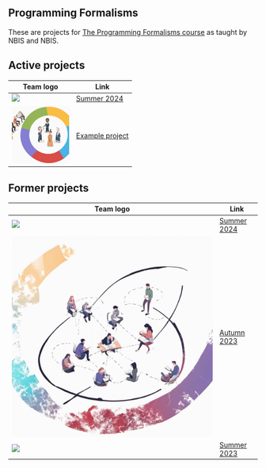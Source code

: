 ## Programming Formalisms

These are projects for [The Programming Formalisms course](https://github.com/UPPMAX/programming_formalisms) as taught by NBIS and NBIS.

## Active projects

Team logo                                                                                                                            |Link
-------------------------------------------------------------------------------------------------------------------------------------|---------------------------------------------------------------------------------------------------
![](https://github.com/UPPMAX/programming_formalisms/blob/main/docs/project/programming_formalisms_student_team_autumn_2024_logo.png)|[Summer 2024](https://github.com/programming-formalisms/programming_formalisms_project_autumn_2024)
![](https://github.com/UPPMAX/programming_formalisms/blob/main/docs/project/programming_formalisms_teacher_team_logo_116x116.png)    |[Example project](https://github.com/programming-formalisms/programming_formalisms_example_project)


## Former projects

Team logo                                                                                                                              |Link
---------------------------------------------------------------------------------------------------------------------------------------|---------------------------------------------------------------------------------------------------
![](https://github.com/UPPMAX/programming_formalisms/blob/main/docs/project/programming_formalisms_student_team_summer_2024_logo.png)  |[Summer 2024](https://github.com/programming-formalisms/programming_formalisms_project_summer_2024)
![](https://github.com/UPPMAX/programming_formalisms/blob/main/docs/project/programming_formalisms_student_team_autumn_2023_logo.png)  |[Autumn 2023](https://github.com/programming-formalisms/programming_formalisms_project_autumn_2023)
![](https://github.com/UPPMAX/programming_formalisms/blob/main/docs/project/programming_formalisms_student_team_summer_2023_logo.png)  |[Summer 2023](https://github.com/programming-formalisms/programming_formalisms_project_summer_2023)
